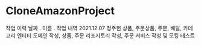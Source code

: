 # CloneAmazonProject

작업 이력
날짜 . 이름 . 작업 내역
2021.12.07 정주헌 상품, 주문상품, 주문, 배달, 카테고리 엔티티 도메인 작성,  상품, 주문 리포지토리 작성, 주문 서비스 작성 및 모킹 테스트
